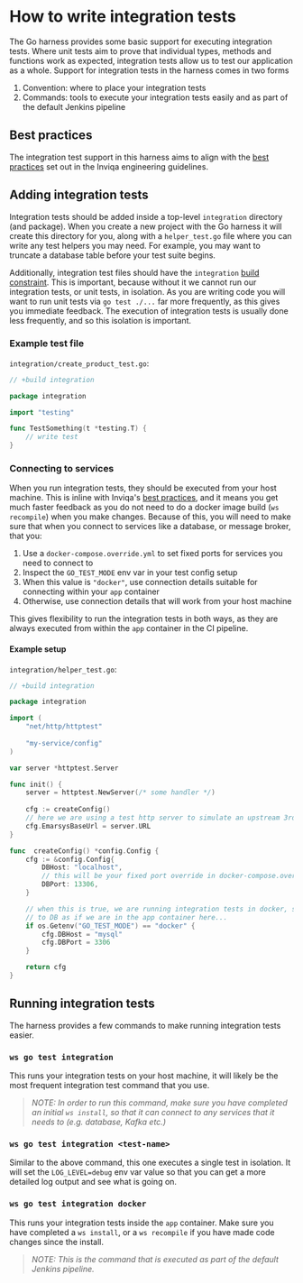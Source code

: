 # How to write integration tests

The Go harness provides some basic support for executing integration tests. Where unit tests aim to prove that individual types, methods and functions work as expected, integration tests allow us to test our application as a whole. Support for integration tests in the harness comes in two forms

1. Convention: where to place your integration tests
1. Commands: tools to execute your integration tests easily and as part of the default Jenkins pipeline

## Best practices

The integration test support in this harness aims to align with the [best practices] set out in the Inviqa engineering guidelines.

## Adding integration tests

Integration tests should be added inside a top-level `integration` directory (and package). When you create a new project with the Go harness it will create this directory for you, along with a `helper_test.go` file where you can write any test helpers you may need. For example, you may want to truncate a database table before your test suite begins.

Additionally, integration test files should have the `integration` [build constraint]. This is important, because without it we cannot run our integration tests, or unit tests, in isolation. As you are writing code you will want to run unit tests via `go test ./...` far more frequently, as this gives you immediate feedback. The execution of integration tests is usually done less frequently, and so this isolation is important.

### Example test file

`integration/create_product_test.go`:
```go
// +build integration

package integration

import "testing"

func TestSomething(t *testing.T) {
    // write test
}
```

### Connecting to services

When you run integration tests, they should be executed from your host machine. This is inline with Inviqa's [best practices], and it means you get much faster feedback as you do not need to do a docker image build (`ws recompile`) when you make changes. Because of this, you will need to make sure that when you connect to services like a database, or message broker, that you:

1. Use a `docker-compose.override.yml` to set fixed ports for services you need to connect to
1. Inspect the `GO_TEST_MODE` env var in your test config setup
1. When this value is `"docker"`, use connection details suitable for connecting within your `app` container
1. Otherwise, use connection details that will work from your host machine

This gives flexibility to run the integration tests in both ways, as they are always executed from within the `app` container in the CI pipeline.

#### Example setup

`integration/helper_test.go`:
```go
// +build integration

package integration

import (
	"net/http/httptest"
	
	"my-service/config"
)

var server *httptest.Server

func init() {
	server = httptest.NewServer(/* some handler */)
	
	cfg := createConfig()
	// here we are using a test http server to simulate an upstream 3rd party service
	cfg.EmarsysBaseUrl = server.URL
}

func  createConfig() *config.Config {
	cfg := &config.Config{
		DBHost: "localhost",
		// this will be your fixed port override in docker-compose.override.yml
		DBPort: 13306,
	}

	// when this is true, we are running integration tests in docker, so connect
	// to DB as if we are in the app container here...
	if os.Getenv("GO_TEST_MODE") == "docker" {
		cfg.DBHost = "mysql"
		cfg.DBPort = 3306
	}

    return cfg
}
```

## Running integration tests

The harness provides a few commands to make running integration tests easier.

### `ws go test integration`
This runs your integration tests on your host machine, it will likely be the most frequent integration test command that you use.

>_NOTE: In order to run this command, make sure you have completed an initial `ws install`, so that it can connect to any services that it needs to (e.g. database, Kafka etc.)_

### `ws go test integration <test-name>`
Similar to the above command, this one executes a single test in isolation. It will set the `LOG_LEVEL=debug` env var value so that you can get a more detailed log output and see what is going on.

### `ws go test integration docker`
This runs your integration tests inside the `app` container. Make sure you have completed a `ws install`, or a `ws recompile` if you have made code changes since the install.

>_NOTE: This is the command that is executed as part of the default Jenkins pipeline._

[best practices]: https://guidelines.invi.qa/#/language/go/testing/README?id=integration-tests
[build constraint]: https://golang.org/cmd/go/#hdr-Build_constraints
